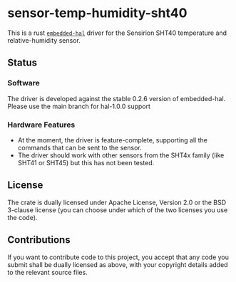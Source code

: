 # sensor-temp-humidity-sht40

This is a rust [`embedded-hal`](https://github.com/japaric/embedded-hal) 
driver for the Sensirion SHT40 temperature and relative-humidity sensor.

## Status

### Software 

The driver is developed against the stable 0.2.6 version of
embedded-hal. Please use the main branch for hal-1.0.0 support

### Hardware Features

- At the moment, the driver is feature-complete, supporting all the commands
that can be sent to the sensor.
- The driver should work with other sensors from the SHT4x family (like SHT41 or
SHT45) but this has not been tested.

## License

The crate is dually licensed under Apache License, Version 2.0 or the 
BSD 3-clause license (you can choose under which of the two licenses you use 
the code).

## Contributions

If you want to contribute code to this project, you accept that any code you
submit shall be dually licensed as above, with your copyright details added
to the relevant source files.
